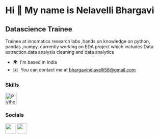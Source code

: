 Hi 👋 My name is Nelavelli Bhargavi
===================================

Datascience Trainee
-------------------

Trainee at innomatics research labs ,hands on knowledge on python, pandas ,numpy. currently working on EDA project which includes Data extraction.data analysis cleaning and data analytics

* 🌍  I'm based in India
* ✉️  You can contact me at [bhargavinelavelli58@gmail.com](mailto:bhargavinelavelli58@gmail.com)

### Skills

<p align="left">
<a href="https://www.python.org/" target="_blank" rel="noreferrer"><img src="https://raw.githubusercontent.com/danielcranney/readme-generator/main/public/icons/skills/python-colored.svg" width="36" height="36" alt="Python" /></a>
</p>


### Socials

<p align="left"> <a href="https://www.github.com/BhargaviNelavelli" target="_blank" rel="noreferrer"><img src="https://raw.githubusercontent.com/danielcranney/readme-generator/main/public/icons/socials/github.svg" width="32" height="32" /></a> <a href="https://www.linkedin.com/in/Bhargavi" target="_blank" rel="noreferrer"><img src="https://raw.githubusercontent.com/danielcranney/readme-generator/main/public/icons/socials/linkedin.svg" width="32" height="32" /></a></p>
